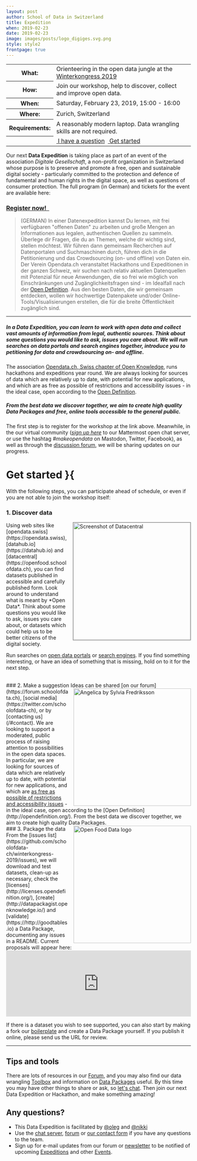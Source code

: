 ```yaml
---
layout: post
author: School of Data in Switzerland
title: Expedition
when: 2019-02-23
date: 2019-02-23
image: images/posts/logo_digiges.svg.png
style: style2
frontpage: true
---
```


<table>
<tr><th>What:</th><td>Orienteering in the open data jungle at the <a href="https://www.digitale-gesellschaft.ch/kongress/2019/">Winterkongress 2019</a></td></tr>
<tr><th>How:</th><td>Join our workshop, help to discover, collect and improve open data.</td></tr>
<tr><th>When:</th><td>Saturday, February 23, 2019, 15:00 - 16:00</td></tr>
<tr><th>Where:</th><td>Zurich, Switzerland</td></tr>
<tr><th>Requirements:</th><td>A reasonably modern laptop. Data wrangling skills are not required.</td></tr>
<tr><th></th><td> <a href="/#contact" class="button"><i style="color:blue" class="fa fa-question-circle-o" aria-hidden="true"></i>&nbsp;I have a question</a>&nbsp; <a href="#getstarted" class="button"><i style="color:#ed0" class="fa fa-lemon-o" aria-hidden="true"></i>&nbsp;Get started</a></td></tr>
</table>

<a name="register"></a>

Our next **Data Expedition** is taking place as part of an event of the association _Digitale Gesellschaft_, a non-profit organization in Switzerland whose purpose is to preserve and promote a free, open and sustainable digital society - particularly committed to the protection and defence of fundamental and human rights in the digital space, as well as questions of consumer protection. The full program (in German) and tickets for the event are available here:

<a name="getstarted"></a>
### <a href="https://www.digitale-gesellschaft.ch/2018/12/18/winterkongress-der-digitalen-gesellschaft-vom-23-februar-2019-programm-und-tickets-sind-verfuegbar/" class="button special">Register now! &nbsp;<i style="color:#ed0" class="fa fa-lemon-o fa-5" aria-hidden="true"></i></a>

> (GERMAN) In einer Datenexpedition kannst Du lernen, mit frei verfügbaren "offenen Daten" zu arbeiten und große Mengen an Informationen aus legalen, authentischen Quellen zu sammeln. Überlege dir Fragen, die du an Themen, welche dir wichtig sind, stellen möchtest. Wir führen dann gemeinsam Recherchen auf Datenportalen und Suchmaschinen durch, führen dich in die Petitionierung und das Crowdsourcing (on- und offline) von Daten ein. Der Verein Opendata.ch veranstaltet Hackathons und Expeditionen in der ganzen Schweiz, wir suchen nach relativ aktuellen Datenquellen mit Potenzial für neue Anwendungen, die so frei wie möglich von Einschränkungen und Zugänglichkeitsfragen sind - im Idealfall nach der [Open Definition](https://opendefinition.org/). Aus den besten Daten, die wir gemeinsam entdecken, wollen wir hochwertige Datenpakete und/oder Online-Tools/Visualisierungen erstellen, die für die breite Öffentlichkeit zugänglich sind.

---

##### In a Data Expedition, you can learn to work with open data and collect vast amounts of information from legal, authentic sources. Think about some questions you would like to ask, issues you care about. We will run searches on data portals and search engines together, introduce you to petitioning for data and crowdsourcing on- and offline.

The association [Opendata.ch, Swiss chapter of Open Knowledge](https://opendata.ch), runs hackathons and expeditions year round. We are always looking for sources of data which are relatively up to date, with potential for new applications, and which are as free as possible of restrictions and accessibility issues - in the ideal case, open according to the [Open Definition](https://opendefinition.org/).

##### From the best data we discover together, we aim to create high quality Data Packages and free, online tools accessible to the general public.

The first step is to register for the workshop at the link above. Meanwhile, in the our virtual community (*[sign up here](https://team.opendata.ch/signup_user_complete/?id=mfshrwcpyjyfdxui5g885erw5o)* to our Mattermost open chat server, or use the hashtag *#makeopendata* on Mastodon, Twitter, Facebook), as well as through the [discussion forum](https://forum.schoolofdata.ch/t/23-2-data-expedition-digiges/494), we will be sharing updates on our progress.

# Get started }{

With the following steps, you can participate ahead of schedule, or even if you are not able to join the workshop itself:

### 1. Discover data

<img align="right" style="margin-left:1em; border:1px solid grey" title="Screenshot of Datacentral" src="/images/posts/food-dc.jpg" width="320">
Using web sites like [opendata.swiss](https://opendata.swiss), [datahub.io](https://datahub.io) and [datacentral](https://openfood.schoolofdata.ch), you can find datasets published in accessible and carefully published form. Look around to understand what is meant by *Open Data*. Think about some questions you would like to ask, issues you care about, or datasets which could help us to be better citizens of the digital society.

Run searches on [open data portals](https://forum.schoolofdata.ch/t/open-data-portals-in-switzerland/497/1) or [search engines](https://en.wikipedia.org/wiki/List_of_search_engines). If you find something interesting, or have an idea of something that is missing, hold on to it for the next step.

<br clear="all">
### 2. Make a suggestion

<img align="right" style="margin-left:1em" title="Angelica by Sylvia Fredriksson" src="/images/camps/Angelica_sm_attributed.jpg" width="320">
Ideas can be shared [on our forum](https://forum.schoolofdata.ch), [social media](https://twitter.com/schoolofdata-ch), or by [contacting us](/#contact). We are looking to support a moderated, public process of raising attention to possibilities in the open data spaces. In particular, we are looking for sources of data which are relatively up to date, with potential for new applications, and which are <u>as free as possible of restrictions and accessibility issues</u> - in the ideal case, open according to the [Open Definition](http://opendefinition.org/). From the best data we discover together, we aim to create high quality Data Packages.

<br clear="all">
### 3. Package the data

<img align="right" style="margin-left:1em" width="320" title="Open Food Data logo" src="https://blog.okfn.org/files/2016/02/Screen-Shot-2016-02-01-at-8.57.44-AM.png">
From the [issues list](https://github.com/schoolofdata-ch/winterkongress-2019/issues), we will download and test datasets, clean-up as necessary, check the [licenses](http://licenses.opendefinition.org/), [create](http://datapackagist.openknowledge.io/) and [validate](https://http://goodtables.io) a Data Package, documenting any issues in a README. Current proposals will appear here:

<iframe src="https://azu.github.io/github-issue-widget/?owner=schoolofdata-ch&repo=winterkongress-2019&limit=5&random" allowtransparency="true" frameborder="0" scrolling="0" width="100%" height="180"></iframe>

If there is a dataset you wish to see supported, you can also start by making a fork our [boilerplate](https://github.com/schoolofdata-ch/datapackage-boilerplate) and create a Data Package yourself. If you publish it online, please send us the URL for review.

---

## Tips and tools

There are lots of resources in our [Forum](https://forum.schoolofdata.ch), and you may also find our data wrangling [Toolbox](http://toolbox.schoolofdata.ch) and information on [Data Packages](http://openfood.schoolofdata.ch/about/) useful. By this time you may have other things to share or ask, so [let's chat](/#contact). Then join our next Data Expedition or Hackathon, and make something amazing!

<a name="contact"></a>
## Any questions?

- This Data Expedition is facilitated by [@oleg](https://forum.schoolofdata.ch/users/oleg/) and [@nikki](https://forum.schoolofdata.ch/users/nikki/)
- Use the [chat server](https://team.opendata.ch), [forum](https://forum.schoolofdata.ch) or [our contact form](http://schoolofdata.ch#contact) if you have any questions to the team.
- Sign up for e-mail updates from our forum or [newsletter](https://tinyletter.com/schoolofdata-ch) to be notified of upcoming [Expeditions](https://forum.schoolofdata.ch/c/expeditions) and other [Events](https://forum.schoolofdata.ch/c/events).
